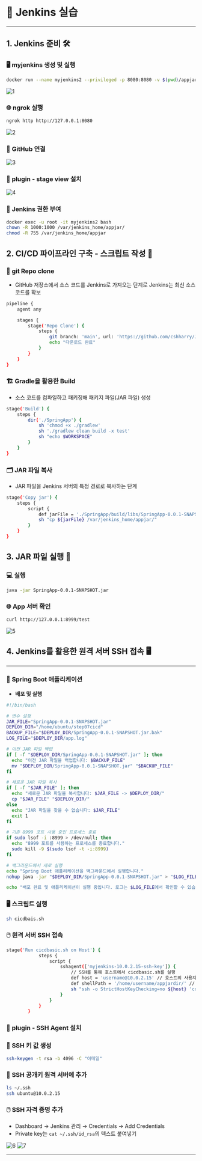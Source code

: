 
# 🚀 Jenkins 실습

---

## 1. Jenkins 준비 🛠️

### 🖥️ **myjenkins 생성 및 실행**

```bash
docker run --name myjenkins2 --privileged -p 8080:8080 -v $(pwd)/appjardir:/var/jenkins_home/appjar jenkins/jenkins:lts-jdk17
```

![1](https://github.com/user-attachments/assets/d649671b-65bc-4a2c-aa83-7380cfb7e1e0)


### 🌐 **ngrok 실행**

```bash
ngrok http http://127.0.0.1:8080
```

![2](https://github.com/user-attachments/assets/810c1601-bcfe-4e5f-bc10-c1bc9f2a8298)
### 🔗 **GitHub 연결**

![3](https://github.com/user-attachments/assets/b273a1ff-65df-44f8-ad34-2bf62a4903fb)

### 🔌 **plugin - stage view 설치**

![4](https://github.com/user-attachments/assets/2363332c-f1c5-4788-bd63-7f7697b721dd)

### 🔐 **Jenkins 권한 부여**

```bash
docker exec -u root -it myjenkins2 bash
chown -R 1000:1000 /var/jenkins_home/appjar/
chmod -R 755 /var/jenkins_home/appjar
```

## 2. CI/CD 파이프라인 구축 - 스크립트 작성 📜

### 📂 **git Repo clone**
- GitHub 저장소에서 소스 코드를 Jenkins로 가져오는 단계로 Jenkins는 최신 소스 코드를 확보

```bash
pipeline {
    agent any

    stages {
        stage('Repo Clone') {
            steps {
                git branch: 'main', url: 'https://github.com/cshharry/Jenkinson_Test.git'
                echo "다운로드 완료"
            }
        }
    }
}
```

### 🏗️ **Gradle을 활용한 Build**
- 소스 코드를 컴파일하고 패키징해 패키지 파일(JAR 파일) 생성

```bash
stage('Build') {
    steps {
        dir('./SpringApp') {  
            sh 'chmod +x ./gradlew'  
            sh './gradlew clean build -x test'
            sh "echo $WORKSPACE"  
        }
    }
}
```

### 🗂️ **JAR 파일 복사**
- JAR 파일을 Jenkins 서버의 특정 경로로 복사하는 단계

```bash
stage('Copy jar') { 
    steps {
        script {
            def jarFile = './SpringApp/build/libs/SpringApp-0.0.1-SNAPSHOT.jar'                   
            sh "cp ${jarFile} /var/jenkins_home/appjar/"
        }
    }
}
```

## 3. JAR 파일 실행 🚀

### 💻 **실행**

```bash
java -jar SpringApp-0.0.1-SNAPSHOT.jar
```

### 🌐 **App 서버 확인**

```bash
curl http://127.0.0.1:8999/test
```

![5](https://github.com/user-attachments/assets/cbb63619-bb98-4756-8424-22b180ad1e5d)
## 4. Jenkins를 활용한 원격 서버 SSH 접속 🖥️

---

### 🔐 **Spring Boot 애플리케이션**

- **배포 및 실행**

```bash
#!/bin/bash

# 변수 설정
JAR_FILE="SpringApp-0.0.1-SNAPSHOT.jar"
DEPLOY_DIR="/home/ubuntu/step07cicd"
BACKUP_FILE="$DEPLOY_DIR/SpringApp-0.0.1-SNAPSHOT.jar.bak"
LOG_FILE="$DEPLOY_DIR/app.log"

# 이전 JAR 파일 백업
if [ -f "$DEPLOY_DIR/SpringApp-0.0.1-SNAPSHOT.jar" ]; then
  echo "이전 JAR 파일을 백업합니다: $BACKUP_FILE"
  mv "$DEPLOY_DIR/SpringApp-0.0.1-SNAPSHOT.jar" "$BACKUP_FILE"
fi

# 새로운 JAR 파일 복사
if [ -f "$JAR_FILE" ]; then
  echo "새로운 JAR 파일을 복사합니다: $JAR_FILE -> $DEPLOY_DIR/"
  cp "$JAR_FILE" "$DEPLOY_DIR/"
else
  echo "JAR 파일을 찾을 수 없습니다: $JAR_FILE"
  exit 1
fi

# 기존 8999 포트 사용 중인 프로세스 종료
if sudo lsof -i :8999 > /dev/null; then
  echo "8999 포트를 사용하는 프로세스를 종료합니다."
  sudo kill -9 $(sudo lsof -t -i:8999)
fi

# 백그라운드에서 새로 실행
echo "Spring Boot 애플리케이션을 백그라운드에서 실행합니다."
nohup java -jar "$DEPLOY_DIR/SpringApp-0.0.1-SNAPSHOT.jar" > "$LOG_FILE" 2>&1 &

echo "배포 완료 및 애플리케이션이 실행 중입니다. 로그는 $LOG_FILE에서 확인할 수 있습니다."
```

### 🖥️ **스크립트 실행**

```bash
sh cicdbais.sh
```

### 🖱️ **원격 서버 SSH 접속**

```bash
stage('Run cicdbasic.sh on Host') {
            steps {
                script {
                    sshagent(['myjenkins-10.0.2.15-ssh-key']) {
                        // SSH를 통해 호스트에서 cicdbasic.sh를 실행
                        def host = 'username@10.0.2.15' // 호스트의 사용자 이름과 IP 주소
                        def shellPath = '/home/username/appjardir/' // cicdbasic.sh가 위치한 경로
                        sh "ssh -o StrictHostKeyChecking=no ${host} 'cd ${shellPath} && bash cicdbasic.sh'"
                    }
                }
            }
        }
```
### 🔌 **plugin - SSH Agent 설치**

### 🔑 **SSH 키 값 생성**

```bash
ssh-keygen -t rsa -b 4096 -C "이메일"
```

### 🔐 **SSH 공개키 원격 서버에 추가**

```bash
ls ~/.ssh
ssh ubuntu@10.0.2.15
```

### 🖱️ **SSH 자격 증명 추가**
- Dashboard → Jenkins 관리 → Credentials → Add Credentials
- Private key는 `cat ~/.ssh/id_rsa`의 텍스트 붙여넣기

![6](https://github.com/user-attachments/assets/c13764e7-1ff0-4c68-bc66-76e1b08470d4)
![7](https://github.com/user-attachments/assets/0d19e216-84e5-43a3-b881-42e5e4f625f2)

---


